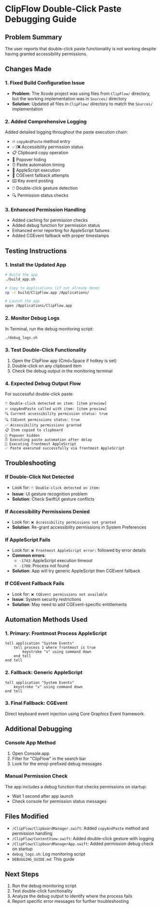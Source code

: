 # ClipFlow Double-Click Paste Debugging Guide

## Problem Summary
The user reports that double-click paste functionality is not working despite having granted accessibility permissions.

## Changes Made

### 1. Fixed Build Configuration Issue
- **Problem**: The Xcode project was using files from `ClipFlow/` directory, but the working implementation was in `Sources/` directory
- **Solution**: Updated all files in `ClipFlow/` directory to match the `Sources/` implementation

### 2. Added Comprehensive Logging
Added detailed logging throughout the paste execution chain:

- 🔥 `copyAndPaste` method entry
- ✅/❌ Accessibility permission status
- 📋 Clipboard copy operation
- 📱 Popover hiding
- ⏰ Paste automation timing
- 📜 AppleScript execution
- 🔧 CGEvent fallback attempts
- ⌨️ Key event posting
- 🖱️ Double-click gesture detection
- 🔍 Permission status checks

### 3. Enhanced Permission Handling
- Added caching for permission checks
- Added debug function for permission status
- Enhanced error reporting for AppleScript failures
- Added CGEvent fallback with proper timestamps

## Testing Instructions

### 1. Install the Updated App
```bash
# Build the app
./build_app.sh

# Copy to Applications (if not already done)
cp -r build/ClipFlow.app /Applications/

# Launch the app
open /Applications/ClipFlow.app
```

### 2. Monitor Debug Logs
In Terminal, run the debug monitoring script:
```bash
./debug_logs.sh
```

### 3. Test Double-Click Functionality
1. Open the ClipFlow app (Cmd+Space if hotkey is set)
2. Double-click on any clipboard item
3. Check the debug output in the monitoring terminal

### 4. Expected Debug Output Flow
For successful double-click paste:
```
🖱️ Double-click detected on item: [item preview]
🔥 copyAndPaste called with item: [item preview]
🔍 Current accessibility permission status: true
🔍 CGEvent permissions status: true
✅ Accessibility permissions granted
📋 Item copied to clipboard
📱 Popover hidden
⏰ Executing paste automation after delay
📜 Executing frontmost AppleScript
✅ Paste executed successfully via frontmost AppleScript
```

## Troubleshooting

### If Double-Click Not Detected
- Look for: `🖱️ Double-click detected on item:`
- **Issue**: UI gesture recognition problem
- **Solution**: Check SwiftUI gesture conflicts

### If Accessibility Permissions Denied
- Look for: `❌ Accessibility permissions not granted`
- **Solution**: Re-grant accessibility permissions in System Preferences

### If AppleScript Fails
- Look for: `❌ Frontmost AppleScript error:` followed by error details
- **Common errors**:
  - `-1743`: AppleScript execution timeout
  - `-1708`: Process not found
- **Solution**: App will try generic AppleScript then CGEvent fallback

### If CGEvent Fallback Fails
- Look for: `❌ CGEvent permissions not available`
- **Issue**: System security restrictions
- **Solution**: May need to add CGEvent-specific entitlements

## Automation Methods Used

### 1. Primary: Frontmost Process AppleScript
```applescript
tell application "System Events"
    tell process 1 where frontmost is true
        keystroke "v" using command down
    end tell
end tell
```

### 2. Fallback: Generic AppleScript
```applescript
tell application "System Events"
    keystroke "v" using command down
end tell
```

### 3. Final Fallback: CGEvent
Direct keyboard event injection using Core Graphics Event framework.

## Additional Debugging

### Console App Method
1. Open Console.app
2. Filter for "ClipFlow" in the search bar
3. Look for the emoji-prefixed debug messages

### Manual Permission Check
The app includes a debug function that checks permissions on startup:
- Wait 1 second after app launch
- Check console for permission status messages

## Files Modified
- `/ClipFlow/ClipboardManager.swift`: Added `copyAndPaste` method and permission handling
- `/ClipFlow/ContentView.swift`: Added double-click gesture with logging
- `/ClipFlow/ClipboardManagerApp.swift`: Added permission debug check on startup
- `debug_logs.sh`: Log monitoring script
- `DEBUGGING_GUIDE.md`: This guide

## Next Steps
1. Run the debug monitoring script
2. Test double-click functionality
3. Analyze the debug output to identify where the process fails
4. Report specific error messages for further troubleshooting